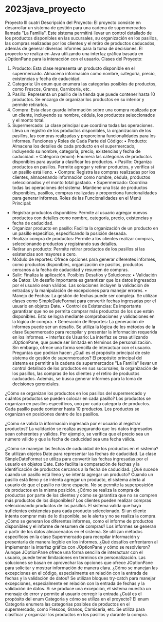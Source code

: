 # 2023java_proyecto
Proyecto lll cuatri
Descripción del Proyecto:
El proyecto consiste en desarrollar un sistema de gestión para una cadena de supermercados llamada "La Familia". Este sistema permitirá llevar un control detallado de los productos disponibles en las sucursales, su organización en los pasillos, las compras realizadas por los clientes y el retiro de productos caducados, además de generar diversos informes para la toma de decisiones. El proyecto se realiza en Java utilizando una interfaz gráfica basada en JOptionPane para la interacción con el usuario.
Clases del Proyecto:
1.	Producto: Esta clase representa un producto disponible en el supermercado. Almacena información como nombre, categoría, precio, existencias y fecha de caducidad.
2.	Categoria: Un enum que enumera las categorías posibles de productos, como Frescos, Granos, Carnicería, etc.
3.	Pasillo: Representa un pasillo de la tienda que puede contener hasta 10 productos. Se encarga de organizar los productos en su interior y permite retirarlos.
4.	Compra: Esta clase guarda información sobre una compra realizada por un cliente, incluyendo su nombre, cédula, los productos seleccionados y el monto total.
5.	Supermercado: La clase principal que coordina todas las operaciones. Lleva un registro de los productos disponibles, la organización de los pasillos, las compras realizadas y proporciona funcionalidades para los informes.
Funciones y Roles de Cada Parte del Código:
•	Producto: Almacena los detalles de cada producto en el supermercado, incluyendo su nombre, categoría, precio, existencias y fecha de caducidad.
•	Categoria (enum): Enumera las categorías de productos disponibles para ayudar a clasificar los productos.
•	Pasillo: Organiza productos en pasillos. Permite agregar y retirar productos, y verifica si un pasillo está lleno.
•	Compra: Registra las compras realizadas por los clientes, almacenando información como nombre, cédula, productos seleccionados y el monto total gastado.
•	Supermercado: Coordina todas las operaciones del sistema. Mantiene una lista de productos disponibles, pasillos, compras realizadas y proporciona funcionalidades para generar informes.
Roles de las Funcionalidades en el Menú Principal:
-	Registrar productos disponibles: Permite al usuario agregar nuevos productos con detalles como nombre, categoría, precio, existencias y fecha de caducidad.
-	Organizar producto en pasillo: Facilita la organización de un producto en un pasillo específico, especificando la posición deseada.
-	Realizar compra de productos: Permite a los clientes realizar compras, seleccionando productos y registrando sus detalles.
-	Retirar un producto: Permite retirar productos de los pasillos si las existencias son mayores a cero.
-	Módulo de reportes: Ofrece opciones para generar diferentes informes, como productos disponibles, organización de pasillos, productos cercanos a la fecha de caducidad y resumen de compras.
-	Salir: Finaliza la aplicación.
Posibles Desafíos y Soluciones:
•	Validación de Datos: Un desafío importante es garantizar que los datos ingresados por el usuario sean válidos. Las soluciones incluyen la validación de entradas y la manipulación de excepciones para manejar errores.
•	Manejo de Fechas: La gestión de fechas puede ser compleja. Se utilizan clases como SimpleDateFormat para convertir fechas ingresadas por el usuario en objetos Date.
•	Control de Existencias: Es importante garantizar que no se permita comprar más productos de los que están disponibles. Esto se logra mediante comprobaciones y validaciones en la lógica de compra.
•	Generación de Reportes: La generación de informes puede ser un desafío. Se utiliza la lógica de los métodos de la clase Supermercado para recopilar y presentar la información requerida en los informes.
•	Interfaz de Usuario: La interfaz se crea utilizando JOptionPane, que puede ser limitada en términos de personalización. Sin embargo, ofrece una forma sencilla de interactuar con el usuario.
Preguntas que podrían hacer:
¿Cuál es el propósito principal de este sistema de gestión de supermercados?
El propósito principal del sistema es permitir a la cadena de supermercados "La Familia" llevar un control detallado de los productos en sus sucursales, la organización de los pasillos, las compras de los clientes y el retiro de productos caducados. Además, se busca generar informes para la toma de decisiones gerenciales.

¿Cómo se organizan los productos en los pasillos del supermercado y cuántos productos se pueden colocar en cada pasillo?
Los productos se organizan en pasillos específicos, uno por cada categoría de productos. Cada pasillo puede contener hasta 10 productos. Los productos se organizan en posiciones dentro de los pasillos.

¿Cómo se valida la información ingresada por el usuario al registrar productos?
La validación se realiza asegurando que los datos ingresados sean coherentes y válidos. Por ejemplo, se verifica que el precio sea un número válido y que la fecha de caducidad sea una fecha válida.

¿Cómo se manejan las fechas de caducidad de los productos en el sistema?
Se utilizan objetos Date para representar las fechas de caducidad. La clase SimpleDateFormat se utiliza para convertir las fechas ingresadas por el usuario en objetos Date. Esto facilita la comparación de fechas y la identificación de productos cercanos a la fecha de caducidad.
¿Qué sucede cuando un pasillo está lleno y se intenta agregar un producto?
Cuando un pasillo está lleno y se intenta agregar un producto, el sistema alerta al usuario de que el pasillo no tiene espacio. No se permite la superposición de productos en la misma posición.
¿Cómo se realiza la compra de productos por parte de los clientes y cómo se garantiza que no se compren más productos de los disponibles?
Los clientes pueden realizar compras seleccionando productos de los pasillos. El sistema valida que haya suficientes existencias para cada producto seleccionado. Si un cliente intenta comprar más de lo disponible, se le alerta y no se realiza la compra.
¿Cómo se generan los diferentes informes, como el informe de productos disponibles y el informe de resumen de compras?
Los informes se generan a partir de los datos almacenados en el sistema. Se utilizan métodos específicos en la clase Supermercado para recopilar información y presentarla de manera legible en los informes.
¿Qué desafíos enfrentaron al implementar la interfaz gráfica con JOptionPane y cómo se resolvieron?
Aunque JOptionPane ofrece una forma sencilla de interactuar con el usuario, puede tener limitaciones en términos de personalización. Las soluciones se basan en aprovechar las opciones que ofrece JOptionPane para solicitar y mostrar información de manera clara.
¿Cómo se manejan las excepciones en el código, especialmente en relación con la entrada de fechas y la validación de datos?
Se utilizan bloques try-catch para manejar excepciones, especialmente en relación con la entrada de fechas y la validación de datos. Si se produce una excepción, el sistema muestra un mensaje de error y permite al usuario corregir la entrada
¿Cuál es el propósito del enum Categoria y cómo se utiliza en el proyecto?
El enum Categoria enumera las categorías posibles de productos en el supermercado, como Frescos, Granos, Carnicería, etc. Se utiliza para clasificar y organizar los productos en los pasillos y durante la compra.
